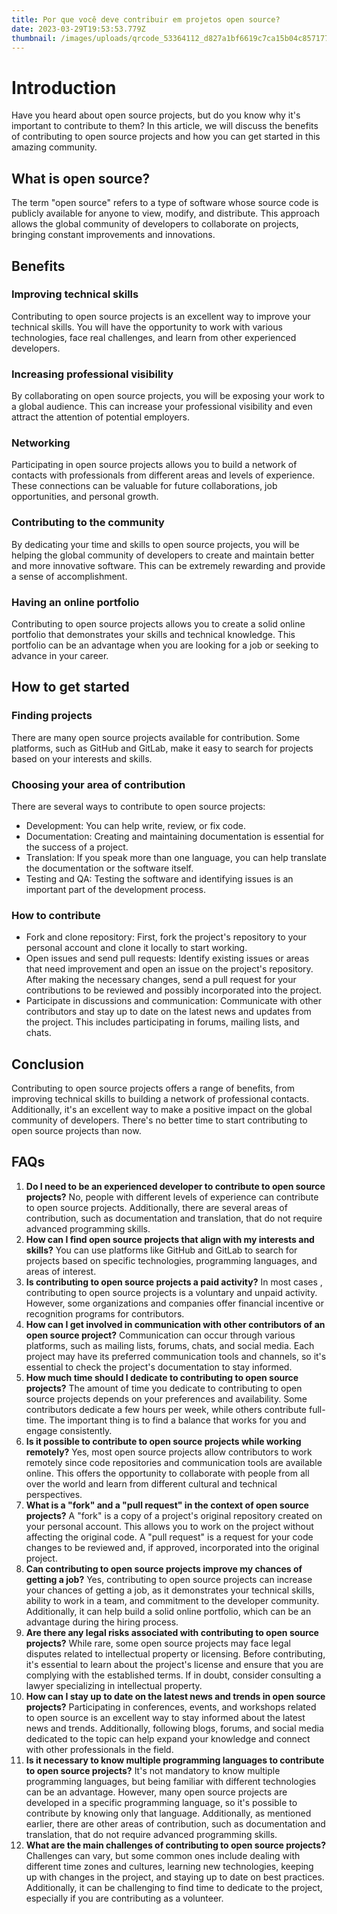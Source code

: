 ```yaml
---
title: Por que você deve contribuir em projetos open source?
date: 2023-03-29T19:53:53.779Z
thumbnail: /images/uploads/qrcode_53364112_d827a1bf6619c7ca15b04c857177a457.png
---
```

# Introduction

Have you heard about open source projects, but do you know why it's important to contribute to them? In this article, we will discuss the benefits of contributing to open source projects and how you can get started in this amazing community.

## What is open source?

The term "open source" refers to a type of software whose source code is publicly available for anyone to view, modify, and distribute. This approach allows the global community of developers to collaborate on projects, bringing constant improvements and innovations.

## Benefits

### Improving technical skills

Contributing to open source projects is an excellent way to improve your technical skills. You will have the opportunity to work with various technologies, face real challenges, and learn from other experienced developers.

### Increasing professional visibility

By collaborating on open source projects, you will be exposing your work to a global audience. This can increase your professional visibility and even attract the attention of potential employers.

### Networking

Participating in open source projects allows you to build a network of contacts with professionals from different areas and levels of experience. These connections can be valuable for future collaborations, job opportunities, and personal growth.

### Contributing to the community

By dedicating your time and skills to open source projects, you will be helping the global community of developers to create and maintain better and more innovative software. This can be extremely rewarding and provide a sense of accomplishment.

### Having an online portfolio

Contributing to open source projects allows you to create a solid online portfolio that demonstrates your skills and technical knowledge. This portfolio can be an advantage when you are looking for a job or seeking to advance in your career.

## How to get started

### Finding projects

There are many open source projects available for contribution. Some platforms, such as GitHub and GitLab, make it easy to search for projects based on your interests and skills.

### Choosing your area of contribution

There are several ways to contribute to open source projects:

* Development: You can help write, review, or fix code.
* Documentation: Creating and maintaining documentation is essential for the success of a project.
* Translation: If you speak more than one language, you can help translate the documentation or the software itself.
* Testing and QA: Testing the software and identifying issues is an important part of the development process.

### How to contribute

* Fork and clone repository: First, fork the project's repository to your personal account and clone it locally to start working.
* Open issues and send pull requests: Identify existing issues or areas that need improvement and open an issue on the project's repository. After making the necessary changes, send a pull request for your contributions to be reviewed and possibly incorporated into the project.
* Participate in discussions and communication: Communicate with other contributors and stay up to date on the latest news and updates from the project. This includes participating in forums, mailing lists, and chats.

## Conclusion

Contributing to open source projects offers a range of benefits, from improving technical skills to building a network of professional contacts. Additionally, it's an excellent way to make a positive impact on the global community of developers. There's no better time to start contributing to open source projects than now.

## FAQs

1. **Do I need to be an experienced developer to contribute to open source projects?** No, people with different levels of experience can contribute to open source projects. Additionally, there are several areas of contribution, such as documentation and translation, that do not require advanced programming skills.
2. **How can I find open source projects that align with my interests and skills?** You can use platforms like GitHub and GitLab to search for projects based on specific technologies, programming languages, and areas of interest.
3. **Is contributing to open source projects a paid activity?** In most cases , contributing to open source projects is a voluntary and unpaid activity. However, some organizations and companies offer financial incentive or recognition programs for contributors.
4. **How can I get involved in communication with other contributors of an open source project?** Communication can occur through various platforms, such as mailing lists, forums, chats, and social media. Each project may have its preferred communication tools and channels, so it's essential to check the project's documentation to stay informed.
5. **How much time should I dedicate to contributing to open source projects?** The amount of time you dedicate to contributing to open source projects depends on your preferences and availability. Some contributors dedicate a few hours per week, while others contribute full-time. The important thing is to find a balance that works for you and engage consistently.
6. **Is it possible to contribute to open source projects while working remotely?** Yes, most open source projects allow contributors to work remotely since code repositories and communication tools are available online. This offers the opportunity to collaborate with people from all over the world and learn from different cultural and technical perspectives.
7. **What is a "fork" and a "pull request" in the context of open source projects?** A "fork" is a copy of a project's original repository created on your personal account. This allows you to work on the project without affecting the original code. A "pull request" is a request for your code changes to be reviewed and, if approved, incorporated into the original project.
8. **Can contributing to open source projects improve my chances of getting a job?** Yes, contributing to open source projects can increase your chances of getting a job, as it demonstrates your technical skills, ability to work in a team, and commitment to the developer community. Additionally, it can help build a solid online portfolio, which can be an advantage during the hiring process.
9. **Are there any legal risks associated with contributing to open source projects?** While rare, some open source projects may face legal disputes related to intellectual property or licensing. Before contributing, it's essential to learn about the project's license and ensure that you are complying with the established terms. If in doubt, consider consulting a lawyer specializing in intellectual property.
10. **How can I stay up to date on the latest news and trends in open source projects?** Participating in conferences, events, and workshops related to open source is an excellent way to stay informed about the latest news and trends. Additionally, following blogs, forums, and social media dedicated to the topic can help expand your knowledge and connect with other professionals in the field.
11. **Is it necessary to know multiple programming languages to contribute to open source projects?** It's not mandatory to know multiple programming languages, but being familiar with different technologies can be an advantage. However, many open source projects are developed in a specific programming language, so it's possible to contribute by knowing only that language. Additionally, as mentioned earlier, there are other areas of contribution, such as documentation and translation, that do not require advanced programming skills.
12. **What are the main challenges of contributing to open source projects?** Challenges can vary, but some common ones include dealing with different time zones and cultures, learning new technologies, keeping up with changes in the project, and staying up to date on best practices. Additionally, it can be challenging to find time to dedicate to the project, especially if you are contributing as a volunteer.